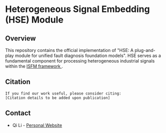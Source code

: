 # Heterogeneous Signal Embedding (HSE) Module

## Overview
This repository contains the official implementation of "HSE: A plug-and-play module for unified fault diagnosis foundation models". HSE serves as a fundamental component for processing heterogeneous industrial signals within the [ISFM framework ](https://github.com/liq22/ISFM).


## Citation
```
If you find our work useful, please consider citing:
[Citation details to be added upon publication]
```

## Contact
- Qi Li - [Personal Website](https://liq22.github.io/)
